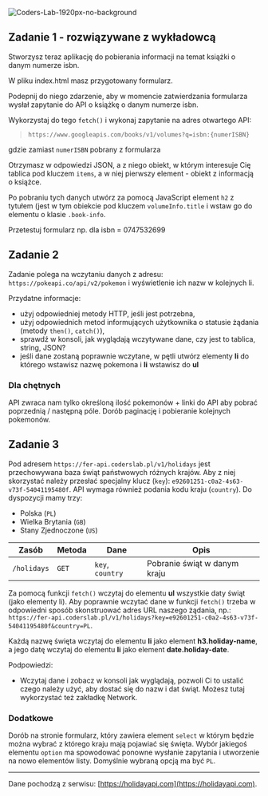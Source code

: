 ![Coders-Lab-1920px-no-background](https://user-images.githubusercontent.com/152855/73064373-5ed69780-3ea1-11ea-8a71-3d370a5e7dd8.png)



## Zadanie 1 - rozwiązywane z wykładowcą

Stworzysz teraz aplikację do pobierania informacji na temat książki o danym numerze isbn.

W pliku index.html masz przygotowany formularz.

Podepnij do niego zdarzenie, aby w momencie zatwierdzania formularza wysłał zapytanie do API o książkę o danym numerze isbn.

Wykorzystaj do tego `fetch()` i wykonaj zapytanie na adres otwartego API:
 > `https://www.googleapis.com/books/v1/volumes?q=isbn:{numerISBN}`

gdzie zamiast `numerISBN` pobrany z formularza

Otrzymasz w odpowiedzi JSON, a z niego obiekt, w którym interesuje Cię tablica pod kluczem `items`, a w niej pierwszy element - obiekt z informacją o książce.

Po pobraniu tych danych utwórz za pomocą JavaScript  element `h2` z tytułem (jest w tym obiekcie pod kluczem `volumeInfo.title` i wstaw go do elementu o klasie `.book-info`.


Przetestuj formularz np. dla isbn = 0747532699




## Zadanie 2

Zadanie polega na wczytaniu danych z adresu: `https://pokeapi.co/api/v2/pokemon` i wyświetlenie ich nazw w kolejnych li.

Przydatne informacje:
* użyj odpowiedniej metody HTTP, jeśli jest potrzebna,
* użyj odpowiednich metod informujących użytkownika o statusie żądania (metody ```then()```, ```catch()```),
* sprawdź w konsoli, jak wyglądają wczytywane dane, czy jest to tablica, string, JSON?
* jeśli dane zostaną poprawnie wczytane, w pętli utwórz elementy **li** do którego wstawisz nazwę pokemona i **li** wstawisz do **ul** 

### Dla chętnych

API zwraca nam tylko określoną ilość pokemonów + linki do API aby pobrać poprzednią / następną póle.
Dorób paginację i pobieranie kolejnych pokemonów. 



## Zadanie 3


Pod adresem `https://fer-api.coderslab.pl/v1/holidays` jest przechowywana baza świąt państwowych różnych krajów.
Aby z niej skorzystać należy przesłać specjalny klucz (`key`): `e92601251-c0a2-4s63-v73f-54041195480f`. 
API wymaga również podania kodu kraju (`country`). Do dyspozycji mamy trzy: 

- Polska (`PL`)
- Wielka Brytania (`GB`)
- Stany Zjednoczone (`US`)

| Zasób | Metoda | Dane | Opis |
| ----- | ------ | ---- | ---- |
| `/holidays` | `GET` | `key`, `country` | Pobranie świąt w danym kraju |
                       

Za pomocą funkcji ```fetch()``` wczytaj do elementu **ul** wszystkie daty świąt (jako elementy li).
Aby poprawnie wczytać dane w funkcji ```fetch()``` trzeba w odpowiedni sposób skonstruować adres URL naszego żądania, np.: `https://fer-api.coderslab.pl/v1/holidays?key=e92601251-c0a2-4s63-v73f-54041195480f&country=PL`.

Każdą nazwę święta wczytaj do elementu **li** jako element **h3.holiday-name**, a jego datę wczytaj do elementu **li** jako element **date.holiday-date**.

Podpowiedzi:
* Wczytaj dane i zobacz w konsoli jak wyglądają, pozwoli Ci to ustalić czego należy użyć, aby dostać się do nazw i dat świąt. Możesz tutaj wykorzystać też zakładkę Network.


### Dodatkowe

Dorób na stronie formularz, który zawiera element `select` w którym będzie można wybrać z którego kraju mają pojawiać się święta. 
Wybór jakiegoś elementu `option` ma spowodować ponowne wysłanie zapytania i utworzenie na nowo elementów listy. 
Domyślnie wybraną opcją ma być `PL`.

---
Dane pochodzą z serwisu: [https://holidayapi.com](https://holidayapi.com).
